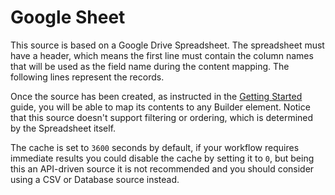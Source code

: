 # Google Sheet

This source is based on a Google Drive Spreadsheet. The spreadsheet must have a header, which means the first line must contain the column names that will be used as the field name during the content mapping. The following lines represent the records.

Once the source has been created, as instructed in the [Getting Started](../sources) guide, you will be able to map its contents to any Builder element. Notice that this source doesn't support filtering or ordering, which is determined by the Spreadsheet itself.

The cache is set to `3600` seconds by default, if your workflow requires immediate results you could disable the cache by setting it to `0`, but being this an API-driven source it is not recommended and you should consider using a CSV or Database source instead.
